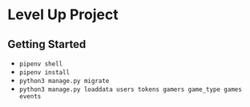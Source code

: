 # Level Up Project

## Getting Started
* `pipenv shell`
* `pipenv install`
* `python3 manage.py migrate`
* `python3 manage.py loaddata users tokens gamers game_type games events`

